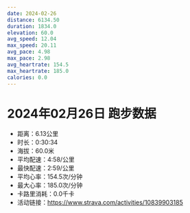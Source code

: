 ```yaml
---
date: 2024-02-26
distance: 6134.50
duration: 1834.0
elevation: 60.0
avg_speed: 12.04
max_speed: 20.11
avg_pace: 4.98
max_pace: 2.98
avg_heartrate: 154.5
max_heartrate: 185.0
calories: 0.0
---
```


# 2024年02月26日 跑步数据

- 距离：6.13公里
- 时长：0:30:34
- 海拔：60.0米
- 平均配速：4:58/公里
- 最快配速：2:59/公里
- 平均心率：154.5次/分钟
- 最大心率：185.0次/分钟
- 卡路里消耗：0.0千卡
- 活动链接：https://www.strava.com/activities/10839903185

